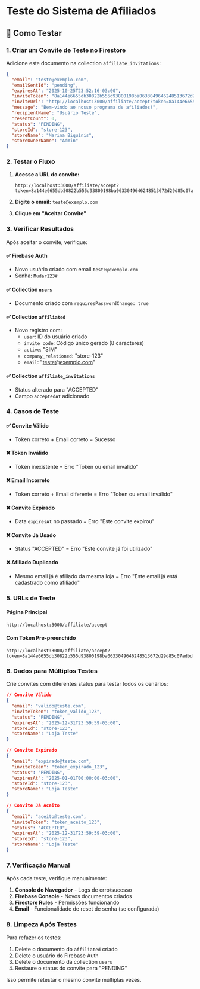 # Teste do Sistema de Afiliados

## 🧪 Como Testar

### 1. Criar um Convite de Teste no Firestore

Adicione este documento na collection `affiliate_invitations`:

```json
{
  "email": "teste@exemplo.com",
  "emailSentId": "pending",
  "expiresAt": "2025-10-25T23:52:16-03:00",
  "inviteToken": "8a144e6655db30822b555d93800198ba0633049646248513672d29d85c07adbd",
  "inviteUrl": "http://localhost:3000/affiliate/accept?token=8a144e6655db30822b555d93800198ba0633049646248513672d29d85c07adbd",
  "message": "Bem-vindo ao nosso programa de afiliados!",
  "recipientName": "Usuário Teste",
  "resentCount": 0,
  "status": "PENDING",
  "storeId": "store-123",
  "storeName": "Marina Biquínis",
  "storeOwnerName": "Admin"
}
```

### 2. Testar o Fluxo

1. **Acesse a URL do convite:**
   ```
   http://localhost:3000/affiliate/accept?token=8a144e6655db30822b555d93800198ba0633049646248513672d29d85c07adbd
   ```

2. **Digite o email:** `teste@exemplo.com`

3. **Clique em "Aceitar Convite"**

### 3. Verificar Resultados

Após aceitar o convite, verifique:

#### ✅ Firebase Auth
- Novo usuário criado com email `teste@exemplo.com`
- Senha: `Mudar123#`

#### ✅ Collection `users`
- Documento criado com `requiresPasswordChange: true`

#### ✅ Collection `affiliated`
- Novo registro com:
  - `user`: ID do usuário criado
  - `invite_code`: Código único gerado (8 caracteres)
  - `active`: "SIM"
  - `company_relationed`: "store-123"
  - `email`: "teste@exemplo.com"

#### ✅ Collection `affiliate_invitations`
- Status alterado para "ACCEPTED"
- Campo `acceptedAt` adicionado

### 4. Casos de Teste

#### ✅ Convite Válido
- Token correto + Email correto = Sucesso

#### ❌ Token Inválido
- Token inexistente = Erro "Token ou email inválido"

#### ❌ Email Incorreto
- Token correto + Email diferente = Erro "Token ou email inválido"

#### ❌ Convite Expirado
- Data `expiresAt` no passado = Erro "Este convite expirou"

#### ❌ Convite Já Usado
- Status "ACCEPTED" = Erro "Este convite já foi utilizado"

#### ❌ Afiliado Duplicado
- Mesmo email já é afiliado da mesma loja = Erro "Este email já está cadastrado como afiliado"

### 5. URLs de Teste

#### Página Principal
```
http://localhost:3000/affiliate/accept
```

#### Com Token Pre-preenchido
```
http://localhost:3000/affiliate/accept?token=8a144e6655db30822b555d93800198ba0633049646248513672d29d85c07adbd
```

### 6. Dados para Múltiplos Testes

Crie convites com diferentes status para testar todos os cenários:

```json
// Convite Válido
{
  "email": "valido@teste.com",
  "inviteToken": "token_valido_123",
  "status": "PENDING",
  "expiresAt": "2025-12-31T23:59:59-03:00",
  "storeId": "store-123",
  "storeName": "Loja Teste"
}

// Convite Expirado
{
  "email": "expirado@teste.com", 
  "inviteToken": "token_expirado_123",
  "status": "PENDING",
  "expiresAt": "2025-01-01T00:00:00-03:00",
  "storeId": "store-123",
  "storeName": "Loja Teste"
}

// Convite Já Aceito
{
  "email": "aceito@teste.com",
  "inviteToken": "token_aceito_123", 
  "status": "ACCEPTED",
  "expiresAt": "2025-12-31T23:59:59-03:00",
  "storeId": "store-123",
  "storeName": "Loja Teste"
}
```

### 7. Verificação Manual

Após cada teste, verifique manualmente:

1. **Console do Navegador** - Logs de erro/sucesso
2. **Firebase Console** - Novos documentos criados
3. **Firestore Rules** - Permissões funcionando
4. **Email** - Funcionalidade de reset de senha (se configurada)

### 8. Limpeza Após Testes

Para refazer os testes:

1. Delete o documento do `affiliated` criado
2. Delete o usuário do Firebase Auth
3. Delete o documento da collection `users`
4. Restaure o status do convite para "PENDING"

Isso permite retestar o mesmo convite múltiplas vezes.